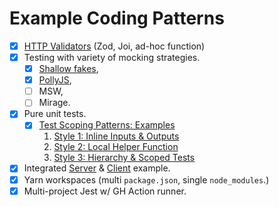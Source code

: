 # Example Coding Patterns

- [x] [HTTP Validators](/packages/api-validator) (Zod, Joi, ad-hoc function)
- [x] Testing with variety of mocking strategies.
  - [x] [Shallow fakes](/packages/api-validator/src/utils/mockFetch.ts),
  - [x] [PollyJS](/server/lib/github-api.test.ts),
  - [ ] MSW,
  - [ ] Mirage.
- [x] Pure unit tests.
  - [x] [Test Scoping Patterns: Examples](/packages/demo-test-styles)
    1. [Style 1: Inline Inputs & Outputs](/packages/demo-test-styles/src/index.style1.test.ts)
    2. [Style 2: Local Helper Function](/packages/demo-test-styles/src/index.style2.test.ts)
    3. [Style 3: Hierarchy & Scoped Tests](/packages/demo-test-styles/src/index.style3.test.ts)
- [x] Integrated [Server](/server) & [Client](/src) example.
- [x] Yarn workspaces (multi `package.json`, single `node_modules`.)
- [x] Multi-project Jest w/ GH Action runner.

